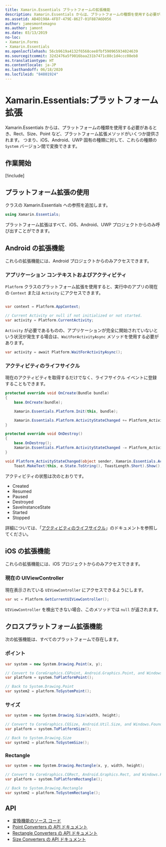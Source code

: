 ```yaml
---
title: Xamarin.Essentials プラットフォームの拡張機能
description: Xamarin.Essentials からは、プラットフォームの種類を使用する必要があるとき、Rect、Size、Point など、プラットフォーム拡張メソッドがいくつか提供されます。
ms.assetid: AB4D198A-4FD7-479E-8627-01F887A6D056
author: jamesmontemagno
ms.author: jamont
ms.date: 03/13/2019
no-loc:
- Xamarin.Forms
- Xamarin.Essentials
ms.openlocfilehash: 56cb9619a4132f6568cee8fbf590965934024639
ms.sourcegitcommit: 32d2476a5f9016baa231b7471c88c1d4ccc08eb8
ms.translationtype: HT
ms.contentlocale: ja-JP
ms.lasthandoff: 06/18/2020
ms.locfileid: "84801924"
---
```

# <a name="xamarinessentials-platform-extensions"></a>Xamarin.Essentials:プラットフォーム拡張

Xamarin.Essentials からは、プラットフォームの種類を使用する必要があるとき、Rect、Size、Point など、プラットフォーム拡張メソッドがいくつか提供されます。 つまり、iOS、Android、UWP 固有の種類に対して、これらの種類の `System` バージョン間で変換できます。

## <a name="get-started"></a>作業開始

[!include[](~/essentials/includes/get-started.md)]

## <a name="using-platform-extensions"></a>プラットフォーム拡張の使用

クラスの Xamarin.Essentials への参照を追加します。

```csharp
using Xamarin.Essentials;
```

プラットフォーム拡張はすべて、iOS、Android、UWP プロジェクトからのみ呼び出すことができます。

## <a name="android-extensions"></a>Android の拡張機能

これらの拡張機能には、Android プロジェクトからのみアクセスできます。

### <a name="application-context--activity"></a>アプリケーション コンテキストおよびアクティビティ

`Platform` クラスのプラットフォーム拡張を使用すると、実行中のアプリの現在の `Context` または `Activity` にアクセスできます。

```csharp

var context = Platform.AppContext;

// Current Activity or null if not initialized or not started.
var activity = Platform.CurrentActivity;
```

`Activity` が必要であるものの、アプリケーションが完全に開始されていないという状況が発生する場合は、`WaitForActivityAsync` メソッドを使用する必要があります。

```csharp
var activity = await Platform.WaitForActivityAsync();
```

### <a name="activity-lifecycle"></a>アクティビティのライフサイクル

現在のアクティビティを取得するだけでなく、ライフサイクル イベントに登録することもできます。

```csharp
protected override void OnCreate(Bundle bundle)
{
    base.OnCreate(bundle);

    Xamarin.Essentials.Platform.Init(this, bundle);

    Xamarin.Essentials.Platform.ActivityStateChanged += Platform_ActivityStateChanged;
}

protected override void OnDestroy()
{
    base.OnDestroy();
    Xamarin.Essentials.Platform.ActivityStateChanged -= Platform_ActivityStateChanged;
}

void Platform_ActivityStateChanged(object sender, Xamarin.Essentials.ActivityStateChangedEventArgs e) =>
    Toast.MakeText(this, e.State.ToString(), ToastLength.Short).Show();
```

アクティビティの状態は次のとおりです。

* Created
* Resumed
* Paused
* Destroyed
* SaveInstanceState
* Started
* Stopped

詳細については、「[アクティビティのライフサイクル](https://docs.microsoft.com/xamarin/android/app-fundamentals/activity-lifecycle/)」のドキュメントを参照してください。

## <a name="ios-extensions"></a>iOS の拡張機能

これらの拡張機能には、iOS プロジェクトからのみアクセスできます。

### <a name="current-uiviewcontroller"></a>現在の UIViewController

現在表示されている `UIViewController` にアクセスできるようにします。

```csharp
var vc = Platform.GetCurrentUIViewController();
```

`UIViewController` を検出できない場合、このメソッドでは `null` が返されます。

## <a name="cross-platform-extensions"></a>クロスプラットフォーム拡張機能

次の拡張機能は、すべてのプラットフォームで存在します。

### <a name="point"></a>ポイント

```csharp
var system = new System.Drawing.Point(x, y);

// Convert to CoreGraphics.CGPoint, Android.Graphics.Point, and Windows.Foundation.Point
var platform = system.ToPlatformPoint();

// Back to System.Drawing.Point
var system2 = platform.ToSystemPoint();
```

### <a name="size"></a>サイズ

```csharp
var system = new System.Drawing.Size(width, height);

// Convert to CoreGraphics.CGSize, Android.Util.Size, and Windows.Foundation.Size
var platform = system.ToPlatformSize();

// Back to System.Drawing.Size
var system2 = platform.ToSystemSize();
```

### <a name="rectangle"></a>Rectangle

```csharp
var system = new System.Drawing.Rectangle(x, y, width, height);

// Convert to CoreGraphics.CGRect, Android.Graphics.Rect, and Windows.Foundation.Rect
var platform = system.ToPlatformRectangle();

// Back to System.Drawing.Rectangle
var system2 = platform.ToSystemRectangle();
```

## <a name="api"></a>API

- [変換機能のソース コード](https://github.com/xamarin/Essentials/tree/main/Xamarin.Essentials/Types/PlatformExtensions)
- [Point Converters の API ドキュメント](xref:Xamarin.Essentials.PointExtensions)
- [Rectangle Converters の API ドキュメント](xref:Xamarin.Essentials.RectangleExtensions)
- [Size Converters の API ドキュメント](xref:Xamarin.Essentials.SizeExtensions)
